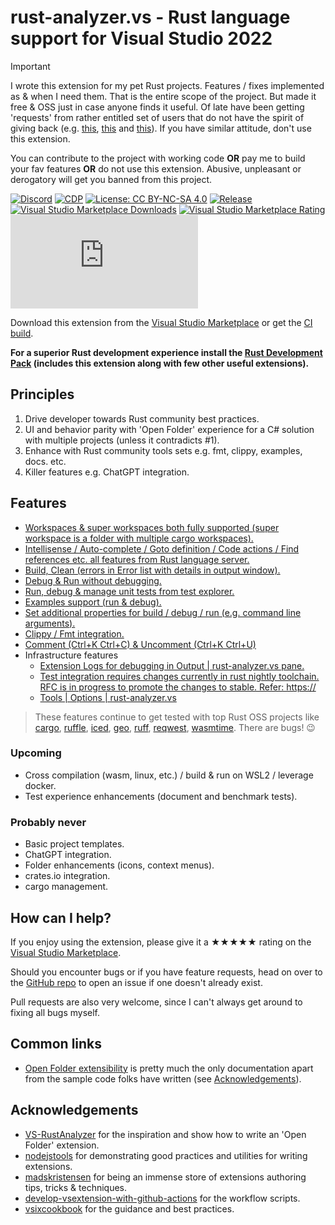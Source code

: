 [marketplace]: https://marketplace.visualstudio.com/items?itemName=kitamstudios.RustAnalyzer
[vsixgallery]: http://vsixgallery.com/extension/KS.RustAnalyzer.3a91e56b-fb28-4d85-b572-ec964abf8e31/
[repo]: https://github.com/kitamstudios/rust-analyzer.vs

# rust-analyzer.vs - Rust language support for Visual Studio 2022

> [!IMPORTANT]
> I wrote this extension for my pet Rust projects. Features / fixes implemented as & when I need them. That is the entire scope of the project. But made it free & OSS just in case anyone finds it useful.
> Of late have been getting 'requests' from rather entitled set of users that do not have the spirit of giving back (e.g. [this](https://github.com/kitamstudios/rust-analyzer.vs/issues/56), [this](https://github.com/user-attachments/assets/185a78cb-d04d-46b7-b68d-745802258597) and [this](https://github.com/user-attachments/assets/cc7e2c7f-64f2-4c1a-98d1-4b50c53d34c4)). If you have similar attitude, don't use this extension.
>
> You can contribute to the project with working code **OR** pay me to build your fav features **OR** do not use this extension. Abusive, unpleasant or derogatory will get you banned from this project.

[![Discord](https://img.shields.io/discord/1060697970426773584?color=5965F2&label=ask%20for%20help)](https://discord.gg/JyK55EsACr) [![CDP](https://github.com/kitamstudios/rust-analyzer.vs/actions/workflows/cdp.yml/badge.svg)](https://github.com/kitamstudios/rust-analyzer.vs/actions/workflows/cdp.yml) [![License: CC BY-NC-SA 4.0](https://img.shields.io/badge/License-CC%20BY--NC--SA%204.0-lightgrey.svg?label=license)](https://creativecommons.org/licenses/by-nc-sa/4.0/) [![Release](https://img.shields.io/github/release/kitamstudios/rust-analyzer.vs.svg?label=release)](https://github.com/kitamstudios/rust-analyzer.vs/releases) [![Visual Studio Marketplace Downloads](https://img.shields.io/visual-studio-marketplace/i/kitamstudios.RustAnalyzer?color=A0A22A)](https://marketplace.visualstudio.com/items?itemName=kitamstudios.RustAnalyzer) [![Visual Studio Marketplace Rating](https://img.shields.io/visual-studio-marketplace/r/kitamstudios.RustAnalyzer?color=C0442E)](https://marketplace.visualstudio.com/items?itemName=kitamstudios.RustAnalyzer&ssr=false\#review-details) [![Repo stars](https://img.shields.io/github/stars/kitamstudios/rust-analyzer.vs?label=repo%20stars&style=flat)](https://github.com/kitamstudios/rust-analyzer.vs/stargazers)


Download this extension from the [Visual Studio Marketplace][marketplace] or get the [CI build][vsixgallery].

**For a superior Rust development experience install the [Rust Development Pack](https://marketplace.visualstudio.com/items?itemName=kitamstudios.RustDevelopmentPack) (includes this extension along with few other useful extensions).**

## Principles

1. Drive developer towards Rust community best practices.
1. UI and behavior parity with 'Open Folder' experience for a C# solution with multiple projects (unless it contradicts #1).
1. Enhance with Rust community tools sets e.g. fmt, clippy, examples, docs. etc.
1. Killer features e.g. ChatGPT integration.

## Features

- [Workspaces & super workspaces both fully supported (super workspace is a folder with multiple cargo workspaces).](https://youtu.be/pE1Vr2zVCbg?t=80)
- [Intellisense / Auto-complete / Goto definition / Code actions / Find references etc. all features from Rust language server.](https://youtu.be/pE1Vr2zVCbg?t=210)
- [Build, Clean (errors in Error list with details in output window).](https://youtu.be/pE1Vr2zVCbg?t=242)
- [Debug & Run without debugging.](https://youtu.be/pE1Vr2zVCbg?t=1424)
- [Run, debug & manage unit tests from test explorer.](https://youtu.be/pE1Vr2zVCbg?t=379)
- [Examples support (run & debug).](https://youtu.be/pE1Vr2zVCbg?t=1311)
- [Set additional properties for build / debug / run (e.g. command line arguments).](https://youtu.be/pE1Vr2zVCbg?t=1469)
- [Clippy / Fmt integration.](https://youtu.be/pE1Vr2zVCbg?t=1197)
- [Comment (Ctrl+K Ctrl+C) & Uncomment (Ctrl+K Ctrl+U)](https://youtu.be/pE1Vr2zVCbg?t=762)
- Infrastructure features
  - [Extension Logs for debugging in Output | rust-analyzer.vs pane.](https://youtu.be/pE1Vr2zVCbg?t=129)
  - [Test integration requires changes currently in rust nightly toolchain. RFC is in progress to promote the changes to stable. Refer: https://](https://youtu.be/pE1Vr2zVCbg?t=379)
  - [Tools | Options | rust-analyzer.vs](https://youtu.be/pE1Vr2zVCbg?t=1225)

> These features continue to get tested with top Rust OSS projects like [cargo](https://github.com/rust-lang/cargo), [ruffle](https://github.com/ruffle-rs/ruffle), [iced](https://github.com/iced-rs/iced), [geo](https://github.com/georust/geo), [ruff](https://github.com/charliermarsh/ruff), [reqwest](https://github.com/seanmonstar/reqwest), [wasmtime](https://github.com/bytecodealliance/wasmtime). There are bugs! 😉

### Upcoming

- Cross compilation (wasm, linux, etc.) / build & run on WSL2 / leverage docker.
- Test experience enhancements (document and benchmark tests).

### Probably never

- Basic project templates.
- ChatGPT integration.
- Folder enhancements (icons, context menus).
- crates.io integration.
- cargo management.

## How can I help?

If you enjoy using the extension, please give it a ★★★★★ rating on the [Visual Studio Marketplace][marketplace].

Should you encounter bugs or if you have feature requests, head on over to the [GitHub repo][repo] to open an issue if one doesn't already exist.

Pull requests are also very welcome, since I can't always get around to fixing all bugs myself.

## Common links

- [Open Folder extensibility](https://learn.microsoft.com/en-us/visualstudio/extensibility/open-folder?view=vs-2022) is pretty much the only documentation apart from the sample code folks have written (see [Acknowledgements](#Acknowledgements)).

## Acknowledgements

- [VS-RustAnalyzer](https://github.com/cchharris/VS-RustAnalyzer) for the inspiration and show how to write an 'Open Folder' extension.
- [nodejstools](https://github.com/microsoft/nodejstools/) for demonstrating good practices and utilities for writing extensions.
- [madskristensen](https://github.com/madskristensen) for being an immense store of extensions authoring tips, tricks & techniques.
- [develop-vsextension-with-github-actions](https://cezarypiatek.github.io/post/develop-vsextension-with-github-actions/) for the workflow scripts.
- [vsixcookbook](https://www.vsixcookbook.com/publish/checklist.html) for the guidance and best practices.

